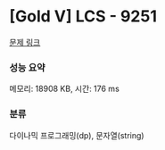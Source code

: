 # [Gold V] LCS - 9251 

[문제 링크](https://www.acmicpc.net/problem/9251) 

### 성능 요약

메모리: 18908 KB, 시간: 176 ms

### 분류

다이나믹 프로그래밍(dp), 문자열(string)

